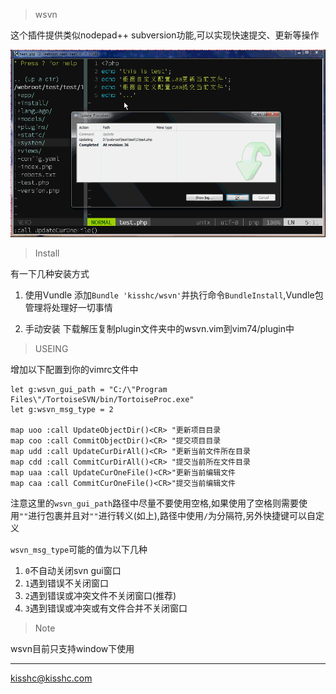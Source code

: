 > wsvn

这个插件提供类似nodepad++ subversion功能,可以实现快速提交、更新等操作

![效果图](https://github.com/kisshc/wsvn/blob/master/wsvn.gif)

> Install

有一下几种安装方式

1. 使用Vundle
    添加`Bundle 'kisshc/wsvn'`并执行命令`BundleInstall`,Vundle包管理将处理好一切事情

2. 手动安装
    下载解压复制plugin文件夹中的wsvn.vim到vim74/plugin中

> USEING

增加以下配置到你的vimrc文件中

```
let g:wsvn_gui_path = "C:/\"Program Files\"/TortoiseSVN/bin/TortoiseProc.exe"
let g:wsvn_msg_type = 2

map uoo :call UpdateObjectDir()<CR> "更新项目目录
map coo :call CommitObjectDir()<CR> "提交项目目录
map udd :call UpdateCurDirAll()<CR> "更新当前文件所在目录
map cdd :call CommitCurDirAll()<CR> "提交当前所在文件目录
map uaa :call UpdateCurOneFile()<CR>"更新当前编辑文件
map caa :call CommitCurOneFile()<CR>"提交当前编辑文件

```

注意这里的`wsvn_gui_path`路径中尽量不要使用空格,如果使用了空格则需要使用`""`进行包裹并且对`""`进行转义(如上),路径中使用`/`为分隔符,另外快捷键可以自定义

`wsvn_msg_type`可能的值为以下几种

1. `0`不自动关闭svn gui窗口
2. `1`遇到错误不关闭窗口
3. `2`遇到错误或冲突文件不关闭窗口(推荐)
4. `3`遇到错误或冲突或有文件合并不关闭窗口

> Note

wsvn目前只支持window下使用


<hr>

kisshc@kisshc.com

